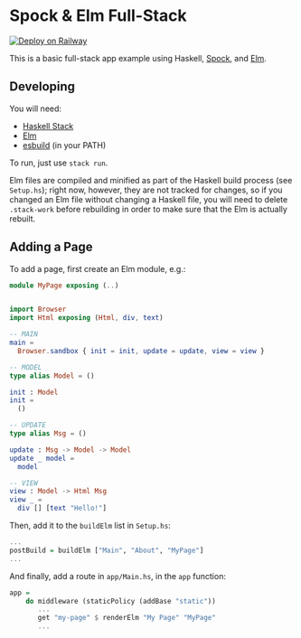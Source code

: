 # Spock & Elm Full-Stack

[![Deploy on Railway](https://railway.app/button.svg)](https://railway.app/new/template/NSeGz_?referralCode=Y68pBw)

This is a basic full-stack app example using Haskell, [Spock](https://spock.li), and [Elm](https://elm-lang.org).

## Developing
You will need:
- [Haskell Stack](https://docs.haskellstack.org/en/stable/)
- [Elm](https://elm-lang.org)
- [esbuild](https://esbuild.github.io/) (in your PATH)

To run, just use `stack run`.

Elm files are compiled and minified as part of the Haskell build process (see `Setup.hs`); right now, however, they are not tracked for changes, so if you changed an Elm file without changing a Haskell file, you will need to delete `.stack-work` before rebuilding in order to make sure that the Elm is actually rebuilt.

## Adding a Page
To add a page, first create an Elm module, e.g.:

```elm
module MyPage exposing (..)


import Browser
import Html exposing (Html, div, text)

-- MAIN
main =
  Browser.sandbox { init = init, update = update, view = view }

-- MODEL
type alias Model = ()

init : Model
init =
  ()

-- UPDATE
type alias Msg = ()

update : Msg -> Model -> Model
update _ model =
  model

-- VIEW
view : Model -> Html Msg
view _ =
  div [] [text "Hello!"]
```

Then, add it to the `buildElm` list in `Setup.hs`:

```haskell
...
postBuild = buildElm ["Main", "About", "MyPage"]
...
```

And finally, add a route in `app/Main.hs`, in the `app` function:

```haskell
app =
    do middleware (staticPolicy (addBase "static"))
       ...
       get "my-page" $ renderElm "My Page" "MyPage"
       ...
```
